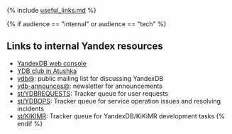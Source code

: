 {% include [useful_links.md](_includes/useful_links.md) %}

{% if audience == "internal" or audience == "tech" %}

## Links to internal Yandex resources

* [YandexDB web console](https://yc.yandex-team.ru/)
* [YDB club in Atushka](https://clubs.at.yandex-team.ru/ydb/)
* [ydb@](https://ml.yandex-team.ru/lists/ydb/): public mailing list for discussing YandexDB
* [ydb-announces@](https://ml.yandex-team.ru/lists/ydb-announces/): newsletter for announcements
* [st/YDBREQUESTS](https://st.yandex-team.ru/YDBREQUESTS/): Tracker queue for user requests
* [st/YDBOPS](https://st.yandex-team.ru/YDBOPS/): Tracker queue for service operation issues and resolving incidents
* [st/KIKIMR](https://st.yandex-team.ru/KIKIMR/): Tracker queue for YandexDB/KiKiMR development tasks
{% endif %}